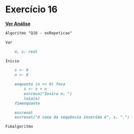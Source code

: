 # Exercício 16

[**Ver Análise**](Analise16.md)

```markdown
Algoritmo "Q16 - exRepeticao"

Var

    n, s: real

Inicio

    s <- 0
    n <- 0

    enquanto (n >= 0) faca
        s <- s + n
        escreva("Insira n: ")
        leia(n)
    fimenquanto

    escreval
    escreval("A soma da sequência inserida é", s, ".")

Fimalgoritmo
